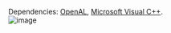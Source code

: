 Dependencies: [OpenAL](https://www.openal.org/downloads/oalinst.zip), [Microsoft Visual C++](https://aka.ms/vs/17/release/vc_redist.x64.exe).<br>
![image](https://github.com/Rommmmaha/xonix-X/assets/53641123/a1eafd20-53a5-4ad6-8505-f3bef319a186)
